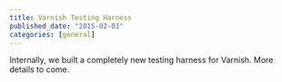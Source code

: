 ```yaml
---
title: Varnish Testing Harness
published_date: "2015-02-01"
categories: [general]
---
```

Internally, we built a completely new testing harness for Varnish. More details to come.
